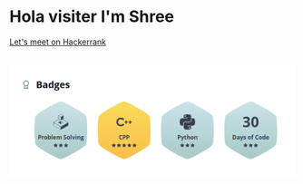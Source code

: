 <html>
<body>
<h1>Hola visiter I'm Shree</h1>
<a href="https://www.hackerrank.com/stoned_coder45"><p>Let's meet on Hackerrank</p></a>
<br>
<img src="hackerrank.png">
</body>
<html>
